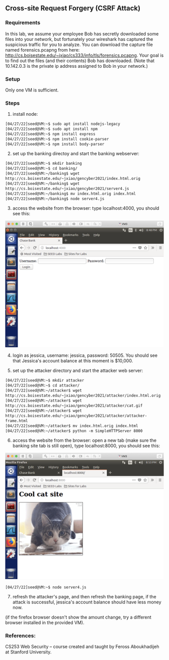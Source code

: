 ## Cross-site Request Forgery (CSRF Attack)

### Requirements 

In this lab, we assume your employee Bob has secretly downloaded some files into your network, but fortunately your wireshark has captured the suspicious traffic for you to analyze. You can download the capture file named forensics.pcapng from here: http://cs.boisestate.edu/~jxiao/cs333/info/tls/forensics.pcapng. Your goal is to find out the files (and their contents) Bob has downloaded. (Note that 10.142.0.3 is the private ip address assigned to Bob in your network.)

### Setup

Only one VM is sufficient.

### Steps

1. install node:

```console
[04/27/22]seed@VM:~$ sudo apt install nodejs-legacy
[04/27/22]seed@VM:~$ sudo apt install npm
[04/27/22]seed@VM:~$ npm install express
[04/27/22]seed@VM:~$ npm install cookie-parser
[04/27/22]seed@VM:~$ npm install body-parser
```

2. set up the banking directoy and start the banking webserver:

```console
[04/27/22]seed@VM:~$ mkdir banking
[04/27/22]seed@VM:~$ cd banking/
[04/27/22]seed@VM:~/banking$ wget http://cs.boisestate.edu/~jxiao/gencyber2021/index.html.orig
[04/27/22]seed@VM:~/banking$ wget http://cs.boisestate.edu/~jxiao/gencyber2021/server4.js
[04/27/22]seed@VM:~/banking$ mv index.html.orig index.html
[04/27/22]seed@VM:~/banking$ node server4.js
```

3. access the website from the browser: type localhost:4000, you should see this:

![alt text](lab-csrf-banking-site.png "Lab csrf banking")

4. login as jessica, username: jessica, password: 50505. You should see that Jessica's account balance at this moment is $10,000.

5. set up the attacker directory and start the attacker web server:

```console
[04/27/22]seed@VM:~$ mkdir attacker
[04/27/22]seed@VM:~$ cd attacker/
[04/27/22]seed@VM:~/attacker$ wget http://cs.boisestate.edu/~jxiao/gencyber2021/attacker/index.html.orig
[04/27/22]seed@VM:~/attacker$ wget http://cs.boisestate.edu/~jxiao/gencyber2021/attacker/cat.gif
[04/27/22]seed@VM:~/attacker$ wget http://cs.boisestate.edu/~jxiao/gencyber2021/attacker/attacker-frame.html
[04/27/22]seed@VM:~/attacker$ mv index.html.orig index.html
[04/27/22]seed@VM:~/attacker$ python -m SimpleHTTPServer 8000
```

6. access the website from the browser: open a new tab (make sure the banking site tab is still open), type localhost:8000, you should see this:

![alt text](lab-csrf-attacker-site.png "Lab csrf attacker")


```console
[04/27/22]seed@VM:~$ node server4.js
```

7. refresh the attacker's page, and then refresh the banking page, if the attack is successful, jessica's account balance should have less money now.

(if the firefox browser doesn't show the amount change, try a different browser installed in the provided VM).

### References:

CS253 Web Security – course created and taught by Feross Aboukhadijeh at Stanford University.
